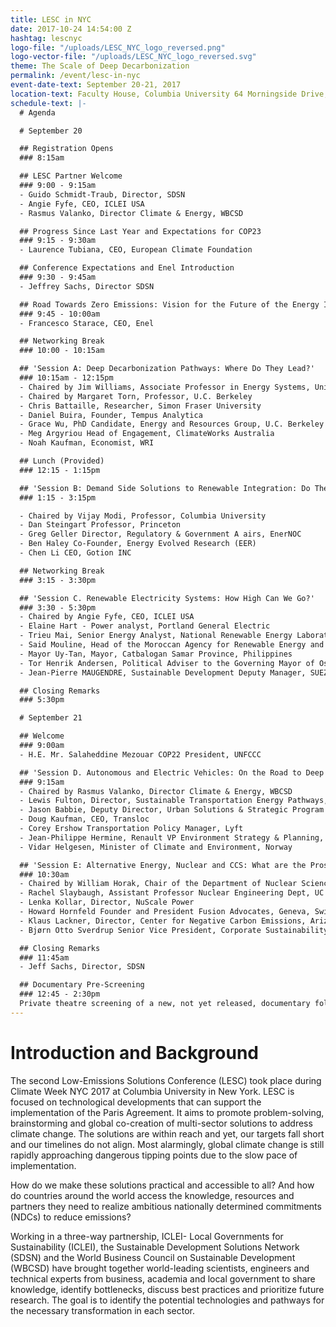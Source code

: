 ```yaml
---
title: LESC in NYC
date: 2017-10-24 14:54:00 Z
hashtag: lescnyc
logo-file: "/uploads/LESC_NYC_logo_reversed.png"
logo-vector-file: "/uploads/LESC_NYC_logo_reversed.svg"
theme: The Scale of Deep Decarbonization
permalink: /event/lesc-in-nyc
event-date-text: September 20-21, 2017
location-text: Faculty House, Columbia University 64 Morningside Drive, New York, NY 10027
schedule-text: |-
  # Agenda

  # September 20

  ## Registration Opens
  ### 8:15am

  ## LESC Partner Welcome
  ### 9:00 - 9:15am
  - Guido Schmidt-Traub, Director, SDSN
  - Angie Fyfe, CEO, ICLEI USA
  - Rasmus Valanko, Director Climate & Energy, WBCSD

  ## Progress Since Last Year and Expectations for COP23
  ### 9:15 - 9:30am
  - Laurence Tubiana, CEO, European Climate Foundation

  ## Conference Expectations and Enel Introduction
  ### 9:30 - 9:45am
  - Jeffrey Sachs, Director SDSN

  ## Road Towards Zero Emissions: Vision for the Future of the Energy Industry
  ### 9:45 - 10:00am
  - Francesco Starace, CEO, Enel

  ## Networking Break
  ### 10:00 - 10:15am

  ## 'Session A: Deep Decarbonization Pathways: Where Do They Lead?'
  ### 10:15am - 12:15pm
  - Chaired by Jim Williams, Associate Professor in Energy Systems, University of San Francisco
  - Chaired by Margaret Torn, Professor, U.C. Berkeley
  - Chris Battaille, Researcher, Simon Fraser University
  - Daniel Buira, Founder, Tempus Analytica
  - Grace Wu, PhD Candidate, Energy and Resources Group, U.C. Berkeley and Researcher, Berkeley Lab
  - Meg Argyriou Head of Engagement, ClimateWorks Australia
  - Noah Kaufman, Economist, WRI

  ## Lunch (Provided)
  ### 12:15 - 1:15pm

  ## 'Session B: Demand Side Solutions to Renewable Integration: Do They Scale?'
  ### 1:15 - 3:15pm

  - Chaired by Vijay Modi, Professor, Columbia University
  - Dan Steingart Professor, Princeton
  - Greg Geller Director, Regulatory & Government A airs, EnerNOC
  - Ben Haley Co-Founder, Energy Evolved Research (EER)
  - Chen Li CEO, Gotion INC

  ## Networking Break
  ### 3:15 - 3:30pm

  ## 'Session C. Renewable Electricity Systems: How High Can We Go?'
  ### 3:30 - 5:30pm
  - Chaired by Angie Fyfe, CEO, ICLEI USA
  - Elaine Hart - Power analyst, Portland General Electric
  - Trieu Mai, Senior Energy Analyst, National Renewable Energy Laboratory
  - Said Mouline, Head of the Moroccan Agency for Renewable Energy and Energy Efficiency
  - Mayor Uy-Tan, Mayor, Catbalogan Samar Province, Philippines
  - Tor Henrik Andersen, Political Adviser to the Governing Mayor of Oslo, City of Oslo
  - Jean-Pierre MAUGENDRE, Sustainable Development Deputy Manager, SUEZ

  ## Closing Remarks
  ### 5:30pm

  # September 21

  ## Welcome
  ### 9:00am
  - H.E. Mr. Salaheddine Mezouar COP22 President, UNFCCC

  ## 'Session D. Autonomous and Electric Vehicles: On the Road to Deep Decarbonization?'
  ### 9:15am
  - Chaired by Rasmus Valanko, Director Climate & Energy, WBCSD
  - Lewis Fulton, Director, Sustainable Transportation Energy Pathways, UC Davis ITS
  - Jason Babbie, Deputy Director, Urban Solutions & Strategic Program Development, NRDC
  - Doug Kaufman, CEO, Transloc
  - Corey Ershow Transportation Policy Manager, Lyft
  - Jean-Philippe Hermine, Renault VP Environment Strategy & Planning, Renault-Nissan Alliance
  - Vidar Helgesen, Minister of Climate and Environment, Norway

  ## 'Session E: Alternative Energy, Nuclear and CCS: What are the Prospects?'
  ### 10:30am
  - Chaired by William Horak, Chair of the Department of Nuclear Science and Technology, Brookhaven National Laboratory
  - Rachel Slaybaugh, Assistant Professor Nuclear Engineering Dept, UC Berkeley
  - Lenka Kollar, Director, NuScale Power
  - Howard Hornfeld Founder and President Fusion Advocates, Geneva, Switzerland
  - Klaus Lackner, Director, Center for Negative Carbon Emissions, Arizona State University
  - Bjørn Otto Sverdrup Senior Vice President, Corporate Sustainability, Statoil ASA

  ## Closing Remarks
  ### 11:45am
  - Jeff Sachs, Director, SDSN

  ## Documentary Pre-Screening
  ### 12:45 - 2:30pm
  Private theatre screening of a new, not yet released, documentary followed by live Q&A with filmmaker David Schumacher. The screening is in the Schapiro/CEPSR building, Davis Auditorium on the 4th floor (campus level), room 412 (10 minute walk from Conference Venue). This part of the program is co-hosted with the Columbia University Center on Global Energy Policy.
---
```

# Introduction and Background

The second Low-Emissions Solutions Conference (LESC) took place during Climate Week NYC 2017 at Columbia University in New York. LESC is focused on technological developments that can support the implementation of the Paris Agreement. It aims to promote problem-solving, brainstorming and global co-creation of multi-sector solutions to address climate change. The solutions are within reach and yet, our targets fall short and our timelines do not align. Most alarmingly, global climate change is still rapidly approaching dangerous tipping points due to the slow pace of implementation.

How do we make these solutions practical and accessible to all? And how do countries around the world access the knowledge, resources and partners they need to realize ambitious nationally determined commitments (NDCs) to reduce emissions?

Working in a three-way partnership, ICLEI- Local Governments for Sustainability (ICLEI), the Sustainable Development Solutions Network (SDSN) and the World Business Council on Sustainable Development (WBCSD) have brought together world-leading scientists, engineers and technical experts from business, academia and local government to share knowledge, identify bottlenecks, discuss best practices and prioritize future research. The goal is to identify the potential technologies and pathways for the necessary transformation in each sector.

